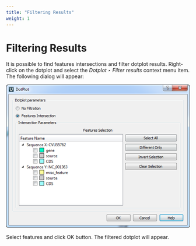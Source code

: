 ```yaml
---
title: "Filtering Results"
weight: 1
---
```



# Filtering Results

It is possible to find features intersections and filter dotplot results. Right-click on the dotplot and select the _Dotplot ‣ Filter results_ context menu item. The following dialog will appear:


![](/images/65929603/65929604.png)

Select features and click OK button. The filtered dotplot will appear.
